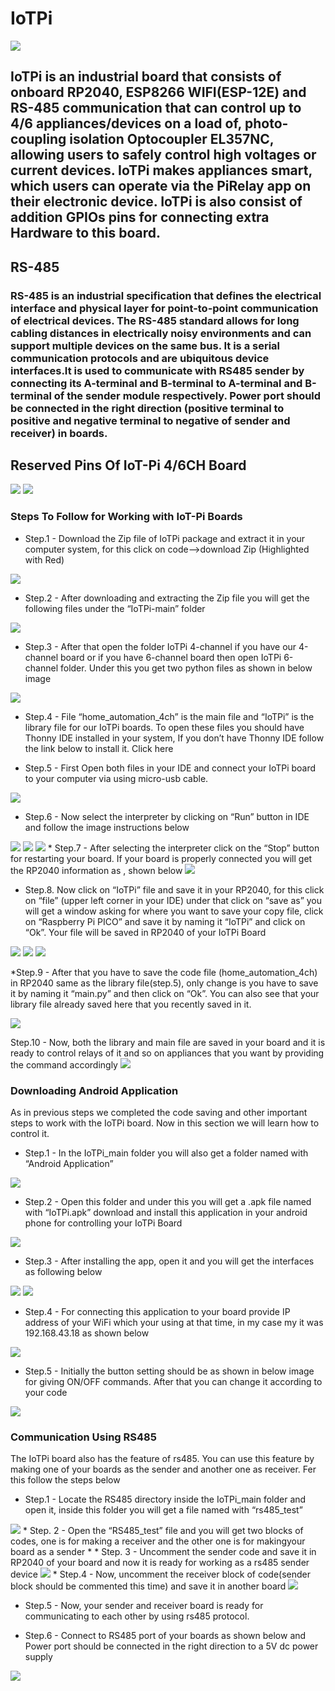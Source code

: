 # IoTPi

<img src ="https://github.com/sbcshop/IoTPi/blob/main/images/IotPi%20Banner.png"  />

## IoTPi is an industrial board that consists of onboard RP2040, ESP8266 WIFI(ESP-12E) and RS-485 communication that can control up to 4/6 appliances/devices on a load    of, photo-coupling isolation Optocoupler EL357NC, allowing users to safely control high voltages or current devices. IoTPi makes appliances smart, which users can operate via the PiRelay app on their electronic device. IoTPi is also consist of addition GPIOs pins for connecting extra Hardware to this board.

## RS-485
### RS-485 is an industrial specification that defines the electrical interface and physical layer for point-to-point communication of electrical devices. The RS-485 standard allows for long cabling distances in electrically noisy environments and can support multiple devices on the same bus. It is a serial communication protocols and are ubiquitous device interfaces.It is used to communicate with RS485 sender by connecting its A-terminal and B-terminal to A-terminal and B-terminal of the sender module respectively. Power port should be connected in the right direction (positive terminal to positive and negative terminal to negative of sender and receiver) in boards.

## Reserved Pins Of IoT-Pi 4/6CH Board

<img src ="https://github.com/sbcshop/IoTPi/blob/main/images/PinReserved-IoT4ch.png" />
<img src = "https://github.com/sbcshop/IoTPi/blob/main/images/PinReserved_IoT6ch.png" />

### Steps To Follow for Working with IoT-Pi Boards

* Step.1 - Download the Zip file of IoTPi package and extract it in your computer system, for this click on code—>download Zip (Highlighted with Red)

<img src ="https://github.com/sbcshop/IoTPi/blob/main/images/Iotpi_SC1.PNG" />

* Step.2 - After downloading and extracting the Zip file you will get the following files under the “IoTPi-main” folder

<img src ="https://github.com/sbcshop/IoTPi/blob/main/images/Screenshot%20(22).png" />

* Step.3 - After that open the folder IoTPi 4-channel if you have our 4-channel board or if you have 6-channel board then open IoTPi 6-channel folder. Under this you get   two python files as shown in below image
<img src ="https://github.com/sbcshop/IoTPi/blob/main/images/SC3.PNG" />

* Step.4 - File “home_automation_4ch” is the main file and “IoTPi” is the library file for our IoTPi boards. To open these files you should have Thonny IDE installed in your system, If you don’t have Thonny IDE follow the link below to install it. Click here

* Step.5 - First Open both files in your IDE and connect your IoTPi board to your computer via using micro-usb cable.
<img src ="https://github.com/sbcshop/IoTPi/blob/main/images/Screenshot%20(7).png" />

* Step.6 - Now select the interpreter by clicking on “Run” button in IDE and follow the image instructions below 
<img src ="https://github.com/sbcshop/IoTPi/blob/main/images/Screenshot%20(16).png" />
<img src ="https://github.com/sbcshop/IoTPi/blob/main/images/Screenshot%20(14).png" />
<img src ="https://github.com/sbcshop/IoTPi/blob/main/images/Screenshot%20(15).png" />
* Step.7 - After selecting the interpreter click on the “Stop” button for restarting your board. If your board is properly connected you will get the RP2040 information as , shown below 
<img src ="https://github.com/sbcshop/IoTPi/blob/main/images/Screenshot%20(18).png" />

* Step.8. Now click on “IoTPi” file and save it in your RP2040, for this click on “file” (upper left corner in your IDE) under that click on “save as” you will get a window asking for where you want to save your copy file, click on “Raspberry Pi PICO” and save it by naming it “IoTPi” and click on “Ok”. Your file will be saved in RP2040 of your IoTPi Board
<img src ="https://github.com/sbcshop/IoTPi/blob/main/images/Screenshot%20(1).png" />
<img src ="https://github.com/sbcshop/IoTPi/blob/main/images/Screenshot%20(2).png" />
<img src ="https://github.com/sbcshop/IoTPi/blob/main/images/Screenshot%20(3).png" />

*Step.9 - After that you have to save the code file (home_automation_4ch) in RP2040 same as the library file(step.5), only change is you have to save it by naming it “main.py” and then click on “Ok”. You can also see that your library file already saved here that you recently saved in it. 

<img src ="https://github.com/sbcshop/IoTPi/blob/main/images/Screenshot%20(8).png" />

Step.10 - Now, both the library and main file are saved in your board and it is ready to control relays of it and so on appliances that you want by providing the command accordingly
<img src ="https://github.com/sbcshop/IoTPi/blob/main/images/Screenshot%20(11).png" />

### Downloading Android Application
As in previous steps we completed the code saving and other important steps to work with the IoTPi board. Now in this section we will learn how to control it.

* Step.1 - In the IoTPi_main folder you will also get a folder named with “Android Application”
<img src ="https://github.com/sbcshop/IoTPi/blob/main/images/Screenshot%20(20).png" />

* Step.2 - Open this folder and under this you will get a .apk file named with  “IoTPi.apk” download and install this application in your android phone for controlling your IoTPi Board
<img src ="https://github.com/sbcshop/IoTPi/blob/main/images/Screenshot%20(21).png" />

* Step.3 - After installing the app, open it and you will get the interfaces as following below

<img src ="https://github.com/sbcshop/IoTPi/blob/main/images/IMG-20221013-WA0003.jpg" />

<img src ="https://github.com/sbcshop/IoTPi/blob/main/images/IMG-20221013-WA0005.jpg" />

* Step.4 - For connecting this application to your board provide IP address of your WiFi which your using at that time, in my case my it was 192.168.43.18 as shown below
<img src ="https://github.com/sbcshop/IoTPi/blob/main/images/Screenshot%20(28).png" />

* Step.5 - Initially the button setting should be as shown in below image for giving ON/OFF commands. After that you can change it according to your code
<img src ="https://github.com/sbcshop/IoTPi/blob/main/images/Screenshot_20221014.jpg" />

### Communication Using RS485
The IoTPi  board also has the feature of rs485. You can use this feature by making one of your boards as the sender and another one as receiver. Fer this follow the steps below

* Step.1 - Locate  the RS485 directory inside the IoTPi_main folder and open it, inside this folder you will get a file named with “rs485_test” 
<img src ="https://github.com/sbcshop/IoTPi/blob/main/images/Screenshot%20(23).png" />
* Step. 2 - Open the “RS485_test” file and you will get two blocks of codes, one is for making a receiver and the other one is for makingyour board as a sender
* 
* Step. 3 - Uncomment the sender code and save it in RP2040 of your board and now it is ready for working as a rs485 sender device
<img src ="https://github.com/sbcshop/IoTPi/blob/main/images/Screenshot%20(26).png" />
* Step.4 - Now, uncomment the receiver block of code(sender block should be commented this time) and save it  in another board
<img src ="https://github.com/sbcshop/IoTPi/blob/main/images/Screenshot%20(27).png" />

* Step.5 - Now, your sender and receiver board is ready for communicating to each other by using rs485 protocol.

* Step.6 - Connect to RS485 port of  your boards as shown below and Power port should be connected in the right direction to a 5V dc  power supply

<img src ="https://github.com/sbcshop/IoTPi/blob/main/images/IMG_5938%20-%20Edited%20(1).png" />
